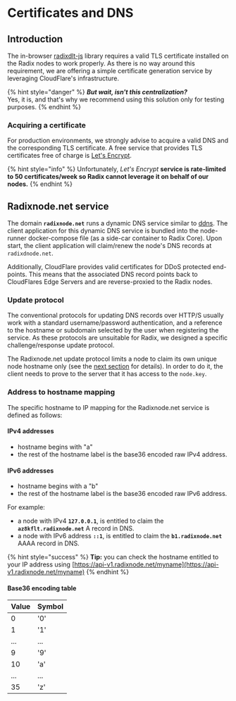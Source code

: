 # Certificates and DNS

## Introduction

The in-browser [radixdlt-js](../../develop/javascript-client-library-guide/) library requires a valid TLS certificate installed on the Radix nodes to work properly. As there is no way around this requirement, we are offering a simple certificate generation service by leveraging CloudFlare's infrastructure.

{% hint style="danger" %}
_**But wait, isn't this centralization?**_  
Yes, it is, and that's why we recommend using this solution only for testing purposes.
{% endhint %}

### Acquiring a certificate

For production environments, we strongly advise to acquire a valid DNS and the corresponding TLS certificate. A free service that provides TLS certificates free of charge is [Let's Encrypt](https://letsencrypt.org/). 

{% hint style="info" %}
Unfortunately, _Let's Encrypt_ ****service **is rate-limited to 50 certificates/week** so Radix cannot leverage it on behalf of our nodes**.**
{% endhint %}

## Radixnode.net service

The domain **`radixnode.net`** runs a dynamic DNS service similar to [ddns](https://github.com/pboehm/ddns). The client application for this dynamic DNS service is bundled into the node-runner docker-compose file \(as a side-car container to Radix Core\). Upon start, the client application will claim/renew the node's DNS records at `radixdnode.net`.

Additionally, CloudFlare provides valid certificates for DDoS protected end-points. This means that the associated DNS record points back to CloudFlares Edge Servers and are reverse-proxied to the Radix nodes.

### Update protocol

The conventional protocols for updating DNS records over HTTP/S usually work with a standard username/password authentication, and a reference to the hostname or subdomain selected by the user when registering the service. As these protocols are unsuitable for Radix, we designed a specific challenge/response update protocol.

The Radixnode.net update protocol limits a node to claim its own unique node hostname only \(see the [next section](certificates-and-dns.md#address-to-hostname-mapping) for details\). In order to do it, the client needs to prove to the server that it has access to the `node.key`.

### Address to hostname mapping

The specific hostname to IP mapping for the Radixnode.net service is defined as follows:

#### IPv4 addresses

* hostname begins with "a"
* the rest of the hostname label is the base36 encoded raw IPv4 address.

#### IPv6 addresses

* hostname begins with a "b"
* the rest of the hostname label is the base36 encoded raw IPv6 address.

For example:

* a node with IPv4 **`127.0.0.1`**, is entitled to claim the **`az8kflt.radixnode.net`** A record in DNS.
* a node with IPv6 address **`::1`**, is entitled to claim the **`b1.radixnode.net`** AAAA record in DNS.

{% hint style="success" %}
**Tip:** you can check the hostname entitled to your IP address using [https://api-v1.radixnode.net/myname](https://api-v1.radixnode.net/myname)
{% endhint %}

#### Base36 encoding table

| Value | Symbol |
| :--- | :--- |
| 0 | '0' |
| 1 | '1' |
| ... | ... |
| 9 | '9' |
| 10 | 'a' |
| ... | ... |
| 35 | 'z' |

